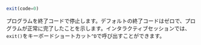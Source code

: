 ```julia
exit(code=0)
```

プログラムを終了コードで停止します。デフォルトの終了コードはゼロで、プログラムが正常に完了したことを示します。インタラクティブセッションでは、`exit()`をキーボードショートカット`^D`で呼び出すことができます。
